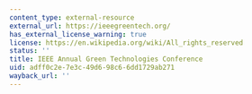 ```yaml
---
content_type: external-resource
external_url: https://ieeegreentech.org/
has_external_license_warning: true
license: https://en.wikipedia.org/wiki/All_rights_reserved
status: ''
title: IEEE Annual Green Technologies Conference
uid: adff0c2e-7e3c-49d6-98c6-6dd1729ab271
wayback_url: ''
---
```

